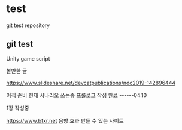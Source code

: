 # test
git test repository
## git test
Unity game script

볼만한 글

https://www.slideshare.net/devcatpublications/ndc2019-142896444


이직 준비
현재 시나리오 쓰는중
프롤로그 작성 완료 ------04.10

1장 작성중

https://www.bfxr.net 음향 효과 만들 수 있는 사이트
